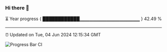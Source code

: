 ### Hi there 👋

⏳ Year progress { ████████████▁▁▁▁▁▁▁▁▁▁▁▁▁▁▁▁▁▁ } 42.49 %

---

⏰ Updated on Tue, 04 Jun 2024 12:15:34 GMT

![Progress Bar CI](https://github.com/Shyam-Makwana/GitHub-Actions-Demo/workflows/Progress%20Bar%20CI/badge.svg)
